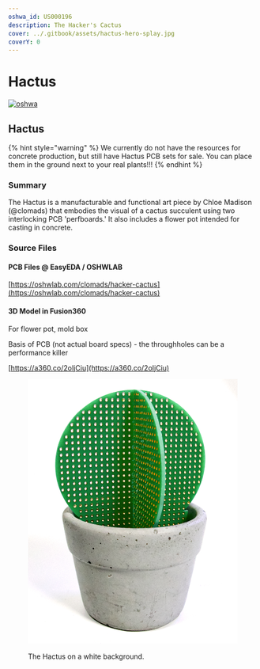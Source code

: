 ```yaml
---
oshwa_id: US000196
description: The Hacker's Cactus
cover: ../.gitbook/assets/hactus-hero-splay.jpg
coverY: 0
---
```


# Hactus

[![oshwa](https://img.shields.io/badge/US000196-OSHWA-blue?style=for-the-badge)](https://certification.oshwa.org/us000196.html)

## Hactus

{% hint style="warning" %}
We currently do not have the resources for concrete production, but still have Hactus PCB sets for sale. You can place them in the ground next to your real plants!!!
{% endhint %}

### Summary

The Hactus is a manufacturable and functional art piece by Chloe Madison (@clomads) that embodies the visual of a cactus succulent using two interlocking PCB 'perfboards.' It also includes a flower pot intended for casting in concrete.

### Source Files

#### PCB Files @ EasyEDA / OSHWLAB

[https://oshwlab.com/clomads/hacker-cactus](https://oshwlab.com/clomads/hacker-cactus)

#### 3D Model in Fusion360&#x20;

For flower pot, mold box

Basis of PCB (not actual board specs) - the throughholes can be a performance killer

[https://a360.co/2oIjCiu](https://a360.co/2oIjCiu)

<figure><img src="../.gitbook/assets/hactus-main-cropped.jpeg" alt=""><figcaption><p>The Hactus on a white background.</p></figcaption></figure>
